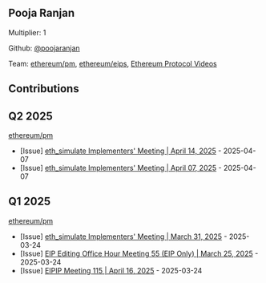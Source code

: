 
## Pooja Ranjan
Multiplier: 1

Github: [@poojaranjan](https://github.com/poojaranjan)

Team: [ethereum/pm](https://github.com/ethereum/pm/pulls?q=is%3Apr+is%3Aclosed+poojaranjan), [ethereum/eips](https://github.com/ethereum/EIPs/pulls?q=is%3Apr+is%3Aclosed+poojaranjan), [Ethereum Protocol Videos](https://www.youtube.com/@EthereumProtocol)

## Contributions

## Q2 2025


[ethereum/pm](https://github.com/ethereum/pm)
* [Issue] [eth_simulate Implementers' Meeting | April 14, 2025](https://github.com/ethereum/pm/issues/1437) - 2025-04-07
* [Issue] [eth_simulate Implementers' Meeting | April 07, 2025](https://github.com/ethereum/pm/issues/1436) - 2025-04-07
## Q1 2025

[ethereum/pm](https://github.com/ethereum/pm)
* [Issue] [eth_simulate Implementers' Meeting | March 31, 2025](https://github.com/ethereum/pm/issues/1405) - 2025-03-24
* [Issue] [EIP Editing Office Hour Meeting 55 (EIP Only) | March 25, 2025](https://github.com/ethereum/pm/issues/1403) - 2025-03-24
* [Issue] [EIPIP Meeting 115 | April 16, 2025](https://github.com/ethereum/pm/issues/1402) - 2025-03-24
